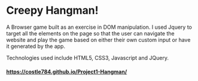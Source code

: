 # Creepy Hangman!

A Browser game built as an exercise in DOM manipulation.  I used Jquery to target all the elements on the page so that the user can navigate the website and play the game based on either their own custom input or have it generated by the app. 

Technologies used include HTML5, CSS3, Javascript and JQuery. 

#### https://costle784.github.io/Project1-Hangman/
